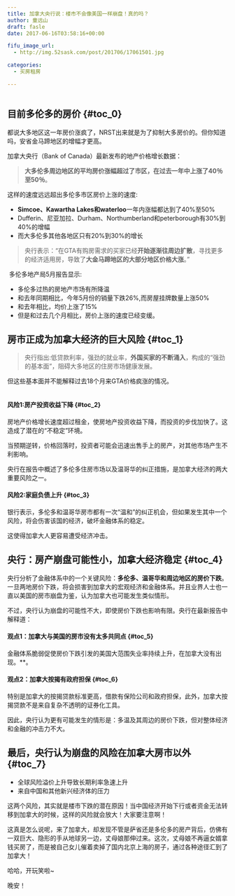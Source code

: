```yaml
---
title: 加拿大央行说：楼市不会像美国一样崩盘！真的吗？
author: 童远山
draft: fasle
date: 2017-06-16T03:58:16+00:00

fifu_image_url:
  - http://img.52sask.com/post/201706/17061501.jpg

categories:
  - 买房租房

---
```

<img decoding="async" src="http://img.52sask.com/post/201706/17061502.jpg" alt="" />

## 目前多伦多的房价 {#toc_0}

都说大多地区这一年房价涨疯了，NRST出来就是为了抑制大多房价的。但你知道吗，安省金马蹄地区的增幅才更高。

加拿大央行（Bank of Canada）最新发布的地产价格增长数据：

> **大多伦多周边地区的平均房价涨幅超过了市区，在过去一年中上涨了40％至50％**。

这样的速度远远超出多伦多市区房价上涨的速度:

  * **Simcoe、Kawartha Lakes和waterloo**一年内涨幅都达到了40%至50%
  * Dufferin、尼亚加拉、Durham、Northumberland和peterborough有30%到40%的增幅
  * 而大多伦多其他各地区只有20%到30%的增长

> 央行表示：“在GTA有购房需求的买家已经**开始逐渐往周边扩散**，寻找更多的经济适用房，导致了**大金马蹄地区的大部分地区价格大涨**。”

<img decoding="async" src="http://img.52sask.com/post/201706/17061503.jpg" alt="" />  
多伦多地产局5月报告显示:

  * 多伦多过热的房地产市场有所降温
  * 和去年同期相比，今年5月份的销量下跌26%,而房屋挂牌数量上涨50%
  * 和去年相比，均价上涨了15%
  * 但是和过去几个月相比，房价上涨的速度已经变缓。

## 房市正成为加拿大经济的巨大风险 {#toc_1}

> 央行指出:低贷款利率，强劲的就业率，**外国买家的不断涌入**，构成的“强劲的基本面”，阻碍大多地区的住房市场健康发展。

但这些基本面并不能解释过去18个月来GTA价格疯涨的情况。

<img decoding="async" src="http://img.52sask.com/post/201706/17061504.jpg" alt="" /> 

#### 风险1:房产投资收益下降 {#toc_2}

房地产价格增长速度超过租金，使房地产投资收益下降，而投资的步伐加快了。这造成了潜在的“不稳定”环境。

当预期逆转，价格回落时，投资者可能会迅速出售手上的房产，对其他市场产生不利影响。

央行在报告中概述了多伦多住房市场以及温哥华的纠正措施，是加拿大经济的两大重要风险之一。

#### 风险2:家庭负债上升 {#toc_3}

银行表示，多伦多和温哥华房市都有一次“温和”的纠正机会，但如果发生其中一个风险，将会伤害该国的经济，破坏金融体系的稳定。

这使得加拿大人更容易遭受经济冲击。

## 央行：房产崩盘可能性小，加拿大经济稳定 {#toc_4}

央行分析了金融体系中的一个关键风险：**多伦多、温哥华和周边地区的房价下跌**。一旦两地房价下跌，将会损害到加拿大的宏观经济和金融体系。并且业界人士也一直以美国的房市崩盘为鉴，认为加拿大也可能发生类似情形。

不过，央行认为崩盘的可能性不大，即使房价下跌也影响有限。央行在最新报告中解释道：

#### 观点1：加拿大与美国的房市没有太多共同点 {#toc_5}

金融体系脆弱促使房价下跌引发的美国大范围失业率持续上升，在加拿大没有出现。**。

#### 观点2：加拿大按揭有政府担保 {#toc_6}

特别是加拿大的按揭贷款标准更高，借款有保险公司和政府担保，此外，加拿大按揭贷款不是来自复杂不透明的证券化工具。

因此，央行认为更有可能发生的情形是：多温及其周边的房价下跌，但对整体经济和金融的冲击力不大。  
<img decoding="async" src="http://img.52sask.com/post/201706/17061501.jpg" alt="" /> 

## 最后，央行认为崩盘的风险在加拿大房市以外 {#toc_7}

  * 全球风险溢价上升导致长期利率急速上升
  * 来自中国和其他新兴经济体的压力

这两个风险，其实就是楼市下跌的潜在原因！当中国经济开始下行或者资金无法转移到加拿大的时候，这样的风险就会放大！大家要注意啊！

这真是怎么说呢，来了加拿大，却发现不管是萨省还是多伦多的房产背后，仿佛有一双巨大、隐形的手从地球另一边，丈母娘那伸过来。这次，丈母娘不再逼女婿拿钱买房了，而是被自己女儿催着卖掉了国内北京上海的房子，通过各种途径汇到了加拿大！

哈哈，开玩笑啦~

晚安！